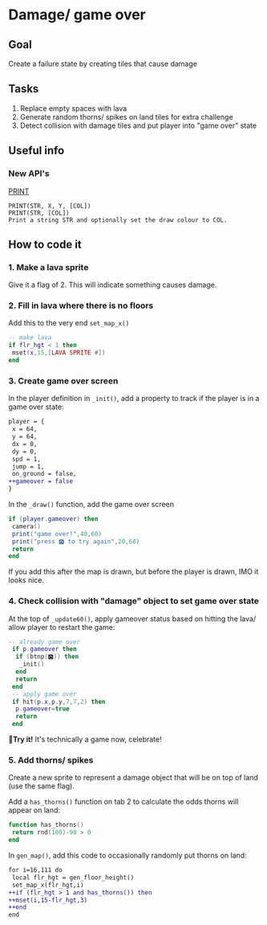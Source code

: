 # Damage/ game over
## Goal
Create a failure state by creating tiles that cause damage
## Tasks
1. Replace empty spaces with lava
2. Generate random thorns/ spikes on land tiles for extra challenge
3. Detect collision with damage tiles and put player into "game over" state
## Useful info
### New API's
[PRINT](https://www.lexaloffle.com/dl/docs/pico-8_manual.html#PRINT)
```
PRINT(STR, X, Y, [COL])
PRINT(STR, [COL])
Print a string STR and optionally set the draw colour to COL.
```

## How to code it
### 1. Make a lava sprite

Give it a flag of 2. This will indicate something causes damage.

### 2. Fill in lava where there is no floors

Add this to the very end `set_map_x()`
```lua
-- make lava
if flr_hgt < 1 then
 mset(x,15,[LAVA SPRITE #])
end
```

### 3. Create game over screen

In the player definition in `_init()`, add a property to track if the player is in a game over state:

```diff
player = {
 x = 64,
 y = 64,
 dx = 0,
 dy = 0,
 spd = 1,
 jump = 1,
 on_ground = false,
++gameover = false
}
```

In the `_draw()` function, add the game over screen
```lua
if (player.gameover) then
 camera()
 print("game over!",40,60)
 print("press 🅾️ to try again",20,68)
 return
end
```

If you add this after the map is drawn, but before the player is drawn, IMO it looks nice.

### 4. Check collision with "damage" object to set game over state
At the top of `_update60()`, apply gameover status based on hitting the lava/ allow player to restart the game:

```lua
-- already game over
 if p.gameover then
  if (btnp(🅾️)) then
   _init()
  end
  return
 end
 -- apply game over
 if hit(p.x,p.y,7,7,2) then
  p.gameover=true
  return
 end
```

🏃**Try it!** It's technically a game now, celebrate!

### 5. Add thorns/ spikes

Create a new sprite to represent a damage object that will be on top of land (use the same flag).

Add a `has_thorns()` function on tab 2 to calculate the odds thorns will appear on land:
```lua
function has_thorns()
 return rnd(100)-90 > 0
end
```

In `gen_map()`, add this code to occasionally randomly put thorns on land:
```diff
for i=16,111 do
 local flr_hgt = gen_floor_height()
 set_map_x(flr_hgt,i)
++if (flr_hgt > 1 and has_thorns()) then
++mset(i,15-flr_hgt,3)
++end
end
```
